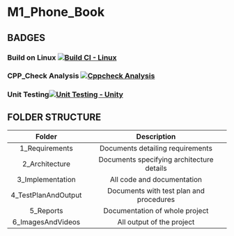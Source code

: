 # M1_Phone_Book

## BADGES

### Build on Linux [![Build CI - Linux](https://github.com/sridharankv/M1_Phone_Book/actions/workflows/c-cpp.yml/badge.svg)](https://github.com/sridharankv/M1_Phone_Book/actions/workflows/c-cpp.yml)
### CPP_Check Analysis [![Cppcheck Analysis](https://github.com/sridharankv/M1_Phone_Book/actions/workflows/cpp_check_analysis.yml/badge.svg)](https://github.com/sridharankv/M1_Phone_Book/actions/workflows/cpp_check_analysis.yml)
### Unit Testing[![Unit Testing - Unity](https://github.com/sridharankv/M1_Phone_Book/actions/workflows/unit_testing.yml/badge.svg)](https://github.com/sridharankv/M1_Phone_Book/actions/workflows/unit_testing.yml)
## FOLDER STRUCTURE
| Folder | Description | 
| :----: | :---------: |
| 1_Requirements | Documents detailing requirements |
| 2_Architecture | Documents specifying architecture details |
| 3_Implementation | All code and documentation |
| 4_TestPlanAndOutput | Documents with test plan and procedures |
| 5_Reports | Documentation of whole project |
| 6_ImagesAndVideos | All output of the project |


 
